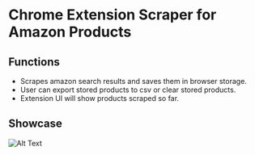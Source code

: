 # Chrome Extension Scraper for Amazon Products 
## Functions
- Scrapes amazon search results and saves them in browser storage.
- User can export stored products to csv or clear stored products.
- Extension UI will show products scraped so far.

## Showcase
![Alt Text](https://github.com/amrali21/Chrome-Extension-Scraper-for-Amazon-Products/Showcase.png)


